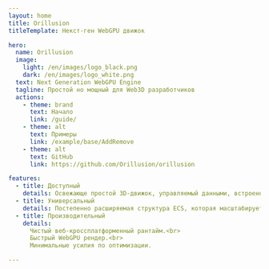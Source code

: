 ```yaml
---
layout: home
title: Orillusion
titleTemplate: Некст-ген WebGPU движок

hero:
  name: Orillusion
  image:
    light: /en/images/logo_black.png
    dark: /en/images/logo_white.png
  text: Next Generation WebGPU Engine
  tagline: Простой но мощный для Web3D разработчиков
  actions:
    - theme: brand
      text: Начало
      link: /guide/
    - theme: alt
      text: Примеры
      link: /example/base/AddRemove
    - theme: alt
      text: GitHub
      link: https://github.com/Orillusion/orillusion

features:
  - title: Доступный
    details: Освежающе простой 3D-движок, управляемый данными, встроенный в JavaScript. Бесплатный и открытый исходный код навсегда!
  - title: Универсальный
    details: Постепенно расширяемая структура ECS, которая масштабируется между библиотекой и полнофункциональным продуктом.
  - title: Производительный
    details: 
      Чистый веб-кроссплатформенный рантайм.<br>
      Быстрый WebGPU рендер.<br>
      Минимальные усилия по оптимизации.

---
```


<div class="heroDemos">
  <div class="container">
    <Demo src="/examples/pbr.ts" :code="false" :codepen="false" :fullscreen="false" :height="450" style="margin:0"></Demo>
    <Demo src="/examples/pbr2.ts" :code="false" :codepen="false" :fullscreen="false" :height="450" style="margin:0"></Demo>
  </div>
</div>
<Logo :homeHero="true"></Logo>
